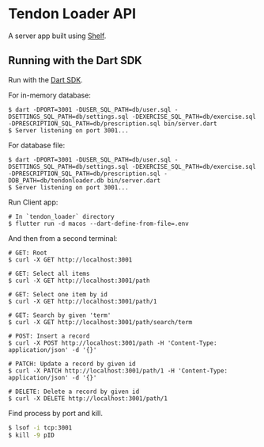 # Tendon Loader API

A server app built using [Shelf](https://pub.dev/packages/shelf).

## Running with the Dart SDK

Run with the [Dart SDK](https://dart.dev/get-dart).

For in-memory database:
```shell
$ dart -DPORT=3001 -DUSER_SQL_PATH=db/user.sql -DSETTINGS_SQL_PATH=db/settings.sql -DEXERCISE_SQL_PATH=db/exercise.sql -DPRESCRIPTION_SQL_PATH=db/prescription.sql bin/server.dart
$ Server listening on port 3001...
```

For database file:
```shell
$ dart -DPORT=3001 -DUSER_SQL_PATH=db/user.sql -DSETTINGS_SQL_PATH=db/settings.sql -DEXERCISE_SQL_PATH=db/exercise.sql -DPRESCRIPTION_SQL_PATH=db/prescription.sql -DDB_PATH=db/tendonloader.db bin/server.dart
$ Server listening on port 3001...
```

Run Client app:
```shell
# In `tendon_loader` directory
$ flutter run -d macos --dart-define-from-file=.env
```

And then from a second terminal:

```shell
# GET: Root
$ curl -X GET http://localhost:3001

# GET: Select all items
$ curl -X GET http://localhost:3001/path

# GET: Select one item by id
$ curl -X GET http://localhost:3001/path/1

# GET: Search by given 'term'
$ curl -X GET http://localhost:3001/path/search/term

# POST: Insert a record
$ curl -X POST http://localhost:3001/path -H 'Content-Type: application/json' -d '{}'

# PATCH: Update a record by given id
$ curl -X PATCH http://localhost:3001/path/1 -H 'Content-Type: application/json' -d '{}'

# DELETE: Delete a record by given id
$ curl -X DELETE http://localhost:3001/path/1
```

Find process by port and kill.

```sh
$ lsof -i tcp:3001
$ kill -9 pID
```
